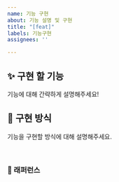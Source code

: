 ```yaml
---
name: 기능 구현
about: 기능 설명 및 구현
title: "[feat]"
labels: 기능구현
assignees: ''

---
```


## ✨ 구현 할 기능

기능에 대해 간략하게 설명해주세요!

## 📢 구현 방식

기능을 구현할 방식에 대해 설명해주세요.

<br>

### 📕 래퍼런스
